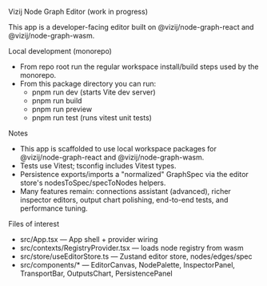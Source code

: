 Vizij Node Graph Editor (work in progress)

This app is a developer-facing editor built on @vizij/node-graph-react and @vizij/node-graph-wasm.

Local development (monorepo)

- From repo root run the regular workspace install/build steps used by the monorepo.
- From this package directory you can run:
  - pnpm run dev (starts Vite dev server)
  - pnpm run build
  - pnpm run preview
  - pnpm run test (runs vitest unit tests)

Notes

- This app is scaffolded to use local workspace packages for @vizij/node-graph-react and @vizij/node-graph-wasm.
- Tests use Vitest; tsconfig includes Vitest types.
- Persistence exports/imports a "normalized" GraphSpec via the editor store's nodesToSpec/specToNodes helpers.
- Many features remain: connections assistant (advanced), richer inspector editors, output chart polishing, end-to-end tests, and performance tuning.

Files of interest

- src/App.tsx — App shell + provider wiring
- src/contexts/RegistryProvider.tsx — loads node registry from wasm
- src/store/useEditorStore.ts — Zustand editor store, nodes/edges/spec
- src/components/\* — EditorCanvas, NodePalette, InspectorPanel, TransportBar, OutputsChart, PersistencePanel
